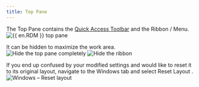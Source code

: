 ```yaml
---
title: Top Pane
---
```

The Top Pane contains the [Quick Access Toolbar](View_QuickAccessToolbar) and the Ribbon / Menu.  
![{{ en.RDM }} top pane](https://webdevolutions.azureedge.net/docs/en/rdm/windows/clip11408.png) 

It can be hidden to maximize the work area.  
![Hide the top pane completely](https://webdevolutions.azureedge.net/docs/en/rdm/windows/RdmWin3001.png) 
![Hide the ribbon](https://webdevolutions.azureedge.net/docs/en/rdm/windows/RdmWin3002.png) 

If you end up confused by your modified settings and would like to reset it to its original layout, navigate to the Windows tab and select Reset Layout .  
![Windows – Reset layout](https://webdevolutions.azureedge.net/docs/en/rdm/windows/RdmWin3003.png) 